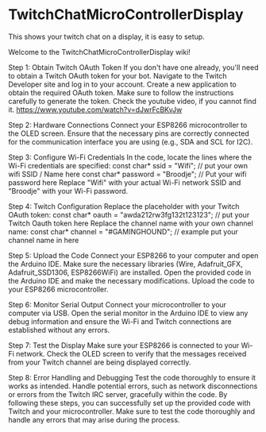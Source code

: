 # TwitchChatMicroControllerDisplay
This shows your twitch chat on a display, it is easy to setup. 



Welcome to the TwitchChatMicroControllerDisplay wiki!

Step 1: Obtain Twitch OAuth Token
If you don't have one already, you'll need to obtain a Twitch OAuth token for your bot.
Navigate to the Twitch Developer site and log in to your account.
Create a new application to obtain the required OAuth token.
Make sure to follow the instructions carefully to generate the token.
Check the youtube video, if you cannot find it. https://www.youtube.com/watch?v=dJwrFcBKvJw


Step 2: Hardware Connections
Connect your ESP8266 microcontroller to the OLED screen.
Ensure that the necessary pins are correctly connected for the communication interface you are using (e.g., SDA and SCL for I2C).


Step 3: Configure Wi-Fi Credentials
In the code, locate the lines where the Wi-Fi credentials are specified:
const char* ssid = "Wifi"; // put your own wifi SSID / Name here
const char* password = "Broodje"; // Put your wifi password here
Replace "Wifi" with your actual Wi-Fi network SSID and "Broodje" with your Wi-Fi password.


Step 4: Twitch Configuration
Replace the placeholder with your Twitch OAuth token:
const char* oauth = "awda212rw3fg132t123123"; // put your Twitch Oauth token here
Replace the channel name with your own channel name:
const char* channel = "#GAMINGHOUND"; // example put your channel name in here


Step 5: Upload the Code
Connect your ESP8266 to your computer and open the Arduino IDE.
Make sure the necessary libraries (Wire, Adafruit_GFX, Adafruit_SSD1306, ESP8266WiFi) are installed.
Open the provided code in the Arduino IDE and make the necessary modifications.
Upload the code to your ESP8266 microcontroller.


Step 6: Monitor Serial Output
Connect your microcontroller to your computer via USB.
Open the serial monitor in the Arduino IDE to view any debug information and ensure the Wi-Fi and Twitch connections are established without any errors.


Step 7: Test the Display
Make sure your ESP8266 is connected to your Wi-Fi network.
Check the OLED screen to verify that the messages received from your Twitch channel are being displayed correctly.


Step 8: Error Handling and Debugging
Test the code thoroughly to ensure it works as intended.
Handle potential errors, such as network disconnections or errors from the Twitch IRC server, gracefully within the code.
By following these steps, you can successfully set up the provided code with Twitch and your microcontroller. Make sure to test the code thoroughly and handle any errors that may arise during the process.
